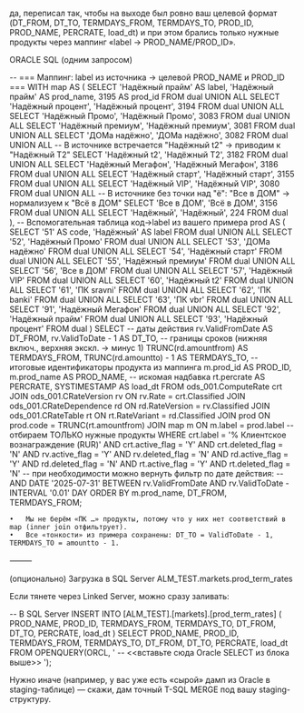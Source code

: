 да, переписал так, чтобы на выходе был ровно ваш целевой формат (DT_FROM, DT_TO, TERMDAYS_FROM, TERMDAYS_TO, PROD_ID, PROD_NAME, PERCRATE, load_dt) и при этом брались только нужные продукты через маппинг «label → PROD_NAME/PROD_ID».

ORACLE SQL (одним запросом)

-- === Маппинг: label из источника → целевой PROD_NAME и PROD_ID ===
WITH map AS (
    SELECT 'Надёжный прайм'  AS label, 'Надёжный прайм'  AS prod_name, 3195 AS prod_id FROM dual UNION ALL
    SELECT 'Надёжный процент',          'Надёжный процент',          3194 FROM dual UNION ALL
    SELECT 'Надёжный Промо',            'Надёжный Промо',            3083 FROM dual UNION ALL
    SELECT 'Надёжный премиум',          'Надёжный премиум',          3081 FROM dual UNION ALL
    SELECT 'ДОМа надёжно',              'ДОМа надёжно',              3082 FROM dual UNION ALL
    -- В источнике встречается "Надёжный t2" → приводим к "Надёжный Т2"
    SELECT 'Надёжный t2',               'Надёжный Т2',               3182 FROM dual UNION ALL
    SELECT 'Надёжный Мегафон',          'Надёжный Мегафон',          3186 FROM dual UNION ALL
    SELECT 'Надёжный старт',            'Надёжный старт',            3155 FROM dual UNION ALL
    SELECT 'Надёжный VIP',              'Надёжный VIP',              3080 FROM dual UNION ALL
    -- В источнике без точки над "ё": "Все в ДОМ" → нормализуем к "Всё в ДОМ"
    SELECT 'Все в ДОМ',                 'Всё в ДОМ',                 3156 FROM dual UNION ALL
    SELECT 'Надёжный',                  'Надёжный',                   224 FROM dual
),
-- Вспомогательная таблица код→label из вашего примера
prod AS (
    SELECT '51' AS code, 'Надёжный'          AS label FROM dual UNION ALL
    SELECT '52',          'Надёжный Промо'                FROM dual UNION ALL
    SELECT '53',          'ДОМа надёжно'                  FROM dual UNION ALL
    SELECT '54',          'Надёжный старт'                FROM dual UNION ALL
    SELECT '55',          'Надёжный премиум'              FROM dual UNION ALL
    SELECT '56',          'Все в ДОМ'                     FROM dual UNION ALL
    SELECT '57',          'Надёжный VIP'                  FROM dual UNION ALL
    SELECT '60',          'Надёжный t2'                   FROM dual UNION ALL
    SELECT '61',          'ПК sravni'                     FROM dual UNION ALL
    SELECT '62',          'ПК banki'                      FROM dual UNION ALL
    SELECT '63',          'ПК vbr'                        FROM dual UNION ALL
    SELECT '91',          'Надёжный Мегафон'              FROM dual UNION ALL
    SELECT '92',          'Надёжный прайм'                FROM dual UNION ALL
    SELECT '93',          'Надёжный процент'              FROM dual
)
SELECT
    -- даты действия
    rv.ValidFromDate                          AS DT_FROM,
    rv.ValidToDate - 1                        AS DT_TO,
    -- границы сроков (нижняя включ., верхняя экскл. → минус 1)
    TRUNC(rd.amountfrom)                      AS TERMDAYS_FROM,
    TRUNC(rd.amountto) - 1                    AS TERMDAYS_TO,
    -- итоговые идентификаторы продукта из маппинга
    m.prod_id                                 AS PROD_ID,
    m.prod_name                               AS PROD_NAME,
    -- искомая надбавка
    rt.percrate                               AS PERCRATE,
    SYSTIMESTAMP                              AS load_dt
FROM ods_001.ComputeRate     crt
JOIN ods_001.CRateVersion    rv ON rv.Rate        = crt.Classified
JOIN ods_001.CRateDependence rd ON rd.RateVersion = rv.Classified
JOIN ods_001.CRateTable      rt ON rt.RateVariant = rd.Classified
JOIN prod                         ON prod.code    = TRUNC(rt.amountfrom)
JOIN map  m                       ON m.label      = prod.label   -- отбираем ТОЛЬКО нужные продукты
WHERE crt.label        = '% Клиентское вознаграждение (RUR)'
  AND crt.active_flag  = 'Y' AND crt.deleted_flag  = 'N'
  AND rv.active_flag   = 'Y' AND rv.deleted_flag   = 'N'
  AND rd.active_flag   = 'Y' AND rd.deleted_flag   = 'N'
  AND rt.active_flag   = 'Y' AND rt.deleted_flag   = 'N'
-- при необходимости можно вернуть фильтр по дате действия:
--  AND DATE '2025-07-31' BETWEEN rv.ValidFromDate AND rv.ValidToDate - INTERVAL '0.01' DAY
ORDER BY m.prod_name, DT_FROM, TERMDAYS_FROM;

	•	Мы не берём «ПК …» продукты, потому что у них нет соответствий в map (inner join отфильтрует).
	•	Все «тонкости» из примера сохранены: DT_TO = ValidToDate - 1, TERMDAYS_TO = amountto - 1.

⸻

(опционально) Загрузка в SQL Server ALM_TEST.markets.prod_term_rates

Если тянете через Linked Server, можно сразу заливать:

-- В SQL Server
INSERT INTO [ALM_TEST].[markets].[prod_term_rates] (
    PROD_NAME, PROD_ID, TERMDAYS_FROM, TERMDAYS_TO, DT_FROM, DT_TO, PERCRATE, load_dt
)
SELECT PROD_NAME, PROD_ID, TERMDAYS_FROM, TERMDAYS_TO, DT_FROM, DT_TO, PERCRATE, load_dt
FROM OPENQUERY(ORCL, '
    -- <<вставьте сюда Oracle SELECT из блока выше>>
');

Нужно иначе (например, у вас уже есть «сырой» дамп из Oracle в staging-таблице) — скажи, дам точный T-SQL MERGE под вашу staging-структуру.
